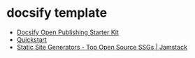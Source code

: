 <!--
 * @Author: Null Zhao
 * @Date: 2022-02-21 10:37:50
 * @LastEditors: Null Zhao
 * @LastEditTime: 2022-04-14 14:57:20
 * @FilePath: \my-docs\docs\README.md
 * @Description: 首页
 * ctrl+alt+i ctrl+win+t win+y
 * Copyright (c) 2022 by null, All Rights Reserved. 
-->
# docsify template

- [Docsify Open Publishing Starter Kit](https://hibbitts-design.github.io/docsify-open-publishing-starter-kit/#/)
- [Quickstart](https://github.com/alertbox/vscode-remote-try-docsify)
- [Static Site Generators - Top Open Source SSGs | Jamstack](https://jamstack.org/generators/)

